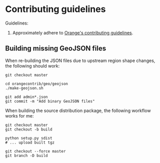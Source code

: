 Contributing guidelines
=======================

Guidelines:

1. Approximately adhere to [Orange's contributing guidelines].

[Orange's contributing guidelines]: https://github.com/biolab/orange3/blob/master/CONTRIBUTING.md


Building missing GeoJSON files
------------------------------

When re-building the JSON files due to upstream region shape changes, the 
following should work:

    git checkout master

    cd orangecontrib/geo/geojson
    ./make-geojson.sh

    git add admin*.json
    git commit -m "Add binary GeoJSON files"
    
When building the source distribution package, the following workflow 
works for me:

    git checkout master
    git checkout -b build

    python setup.py sdist
    # ... upload built tgz

    git checkout --force master
    git branch -D build
